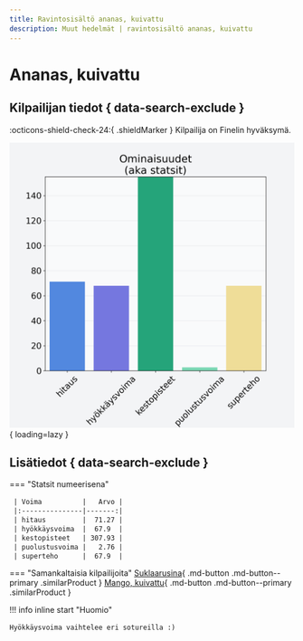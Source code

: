 ```yaml
---
title: Ravintosisältö ananas, kuivattu
description: Muut hedelmät | ravintosisältö ananas, kuivattu
---
```


# Ananas, kuivattu


## Kilpailijan tiedot { data-search-exclude }

:octicons-shield-check-24:{ .shieldMarker } Kilpailija on Finelin hyväksymä.

![Ananas, kuivattu](./images/ananas-kuivattu.png){ loading=lazy }

## Lisätiedot { data-search-exclude }
=== "Statsit numeerisena"

     | Voima          |   Arvo |
     |:---------------|-------:|
     | hitaus         |  71.27 |
     | hyökkäysvoima  |  67.9  |
     | kestopisteet   | 307.93 |
     | puolustusvoima |   2.76 |
     | superteho      |  67.9  |

=== "Samankaltaisia kilpailijoita"
    [Suklaarusina](/suklaarusina){ .md-button .md-button--primary .similarProduct }
    [Mango, kuivattu](/mango-kuivattu){ .md-button .md-button--primary .similarProduct }

!!! info inline start "Huomio"

    Hyökkäysvoima vaihtelee eri sotureilla :)

